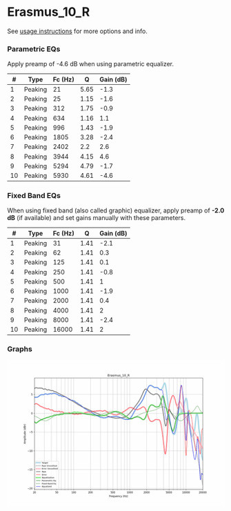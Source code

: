 # Erasmus_10_R
See [usage instructions](https://github.com/jaakkopasanen/AutoEq#usage) for more options and info.

### Parametric EQs
Apply preamp of -4.6 dB when using parametric equalizer.

|   # | Type    |   Fc (Hz) |    Q |   Gain (dB) |
|-----|---------|-----------|------|-------------|
|   1 | Peaking |        21 | 5.65 |        -1.3 |
|   2 | Peaking |        25 | 1.15 |        -1.6 |
|   3 | Peaking |       312 | 1.75 |        -0.9 |
|   4 | Peaking |       634 | 1.16 |         1.1 |
|   5 | Peaking |       996 | 1.43 |        -1.9 |
|   6 | Peaking |      1805 | 3.28 |        -2.4 |
|   7 | Peaking |      2402 | 2.2  |         2.6 |
|   8 | Peaking |      3944 | 4.15 |         4.6 |
|   9 | Peaking |      5294 | 4.79 |        -1.7 |
|  10 | Peaking |      5930 | 4.61 |        -4.6 |

### Fixed Band EQs
When using fixed band (also called graphic) equalizer, apply preamp of **-2.0 dB** (if available) and set gains manually with these parameters.

|   # | Type    |   Fc (Hz) |    Q |   Gain (dB) |
|-----|---------|-----------|------|-------------|
|   1 | Peaking |        31 | 1.41 |        -2.1 |
|   2 | Peaking |        62 | 1.41 |         0.3 |
|   3 | Peaking |       125 | 1.41 |         0.1 |
|   4 | Peaking |       250 | 1.41 |        -0.8 |
|   5 | Peaking |       500 | 1.41 |         1   |
|   6 | Peaking |      1000 | 1.41 |        -1.9 |
|   7 | Peaking |      2000 | 1.41 |         0.4 |
|   8 | Peaking |      4000 | 1.41 |         2   |
|   9 | Peaking |      8000 | 1.41 |        -2.4 |
|  10 | Peaking |     16000 | 1.41 |         2   |

### Graphs
![](./Erasmus_10_R.png)
